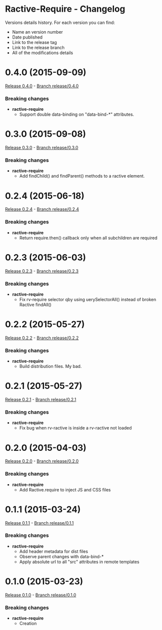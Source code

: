 # Ractive-Require - Changelog

Versions details history. For each version you can find:
* Name an version number
* Date published
* Link to the release tag
* Link to the release branch
* All of the modifications details

<a name="0.4.0"></a>
# 0.4.0 (2015-09-09)

[Release 0.4.0](https://github.com/XavierBoubert/ractive-require/releases/tag/0.4.0) -
[Branch release/0.4.0](https://github.com/XavierBoubert/ractive-require/tree/0.4.0)

### Breaking changes

- **ractive-require**
  - Support double data-binding on "data-bind-*" attributes.

<a name="0.3.0"></a>
# 0.3.0 (2015-09-08)

[Release 0.3.0](https://github.com/XavierBoubert/ractive-require/releases/tag/0.3.0) -
[Branch release/0.3.0](https://github.com/XavierBoubert/ractive-require/tree/0.3.0)

### Breaking changes

- **ractive-require**
  - Add findChild() and findParent() methods to a ractive element.

<a name="0.2.4"></a>
# 0.2.4 (2015-06-18)

[Release 0.2.4](https://github.com/XavierBoubert/ractive-require/releases/tag/0.2.4) -
[Branch release/0.2.4](https://github.com/XavierBoubert/ractive-require/tree/0.2.4)

### Breaking changes

- **ractive-require**
  - Return require.then() callback only when all subchildren are required

<a name="0.2.3"></a>
# 0.2.3 (2015-06-03)

[Release 0.2.3](https://github.com/XavierBoubert/ractive-require/releases/tag/0.2.3) -
[Branch release/0.2.3](https://github.com/XavierBoubert/ractive-require/tree/0.2.3)

### Breaking changes

- **ractive-require**
  - Fix rv-require selector qby using uerySelectorAll() instead of broken Ractive findAll()

<a name="0.2.2"></a>
# 0.2.2 (2015-05-27)

[Release 0.2.2](https://github.com/XavierBoubert/ractive-require/releases/tag/0.2.2) -
[Branch release/0.2.2](https://github.com/XavierBoubert/ractive-require/tree/0.2.2)

### Breaking changes

- **ractive-require**
  - Build distribution files. My bad.

<a name="0.2.1"></a>
# 0.2.1 (2015-05-27)

[Release 0.2.1](https://github.com/XavierBoubert/ractive-require/releases/tag/0.2.1) -
[Branch release/0.2.1](https://github.com/XavierBoubert/ractive-require/tree/0.2.1)

### Breaking changes

- **ractive-require**
  - Fix bug when rv-ractive is inside a rv-ractive not loaded

<a name="0.2.0"></a>
# 0.2.0 (2015-04-03)

[Release 0.2.0](https://github.com/XavierBoubert/ractive-require/releases/tag/0.2.0) -
[Branch release/0.2.0](https://github.com/XavierBoubert/ractive-require/tree/0.2.0)

### Breaking changes

- **ractive-require**
  - Add Ractive.require to inject JS and CSS files

<a name="0.1.1"></a>
# 0.1.1 (2015-03-24)

[Release 0.1.1](https://github.com/XavierBoubert/ractive-require/releases/tag/0.1.1) -
[Branch release/0.1.1](https://github.com/XavierBoubert/ractive-require/tree/0.1.1)

### Breaking changes

- **ractive-require**
  - Add header metadata for dist files
  - Observe parent changes with data-bind-*
  - Apply absolute url to all "src" attributes in remote templates

<a name="0.1.0"></a>
# 0.1.0 (2015-03-23)

[Release 0.1.0](https://github.com/XavierBoubert/ractive-require/releases/tag/0.1.0) -
[Branch release/0.1.0](https://github.com/XavierBoubert/ractive-require/tree/0.1.0)

### Breaking changes

- **ractive-require**
  - Creation
